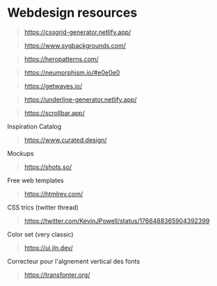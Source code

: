 # Webdesign resources

> https://cssgrid-generator.netlify.app/

> https://www.svgbackgrounds.com/

> https://heropatterns.com/

> https://neumorphism.io/#e0e0e0

> https://getwaves.io/

> https://underline-generator.netlify.app/

> https://scrollbar.app/

Inspiration Catalog
> https://www.curated.design/

Mockups
> https://shots.so/

Free web templates
> https://htmlrev.com/

CSS trics (twitter thread)
> https://twitter.com/KevinJPowell/status/1766488365904392399

Color set (very classic)
> https://ui.jln.dev/

Correcteur pour l'algnement vertical des fonts 
> https://transfonter.org/
